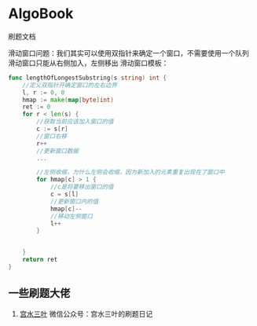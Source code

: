 # AlgoBook
刷题文档


滑动窗口问题：我们其实可以使用双指针来确定一个窗口，不需要使用一个队列
滑动窗口只能从右侧加入，左侧移出
滑动窗口模板：
```go
func lengthOfLongestSubstring(s string) int {
	//定义双指针开确定窗口的左右边界
	l, r := 0, 0
	hmap := make(map[byte]int)
	ret := 0
	for r < len(s) {
		//获取当前应该加入窗口的值
		c := s[r]
		//窗口右移
		r++
		//更新窗口数据
		...

		//左侧收缩，为什么左侧会收缩，因为新加入的元素重复出现在了窗口中
		for hmap[c] > 1 {
            //c是将要移出窗口的值
            c = s[l]
			//更新窗口内的值
			hmap[c]--
			//移动左侧窗口
			l++
		}

		
	}
	return ret
}

```

## 一些刷题大佬
1. [宫水三叶](https://leetcode-cn.com/u/ac_oier/) 微信公众号：宫水三叶的刷题日记

